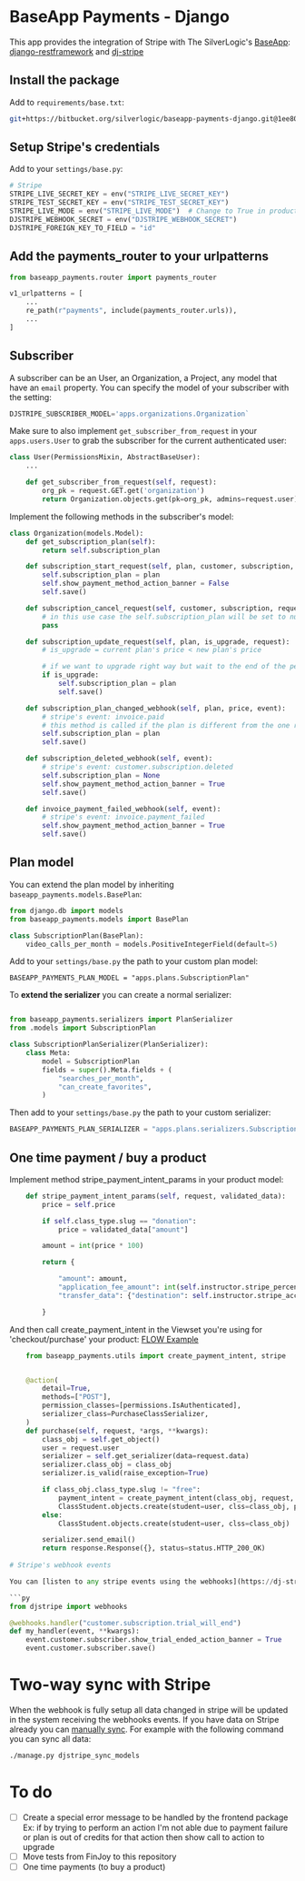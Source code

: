 # BaseApp Payments - Django

This app provides the integration of Stripe with The SilverLogic's [BaseApp](https://bitbucket.org/silverlogic/baseapp-django-v2): [django-restframework](https://www.django-rest-framework.org/) and [dj-stripe](https://dj-stripe.readthedocs.io/en/master/)

## Install the package

Add to `requirements/base.txt`:

```bash
git+https://bitbucket.org/silverlogic/baseapp-payments-django.git@1ee806c415eff38d136efafa8788540d8a7eca6d
```

## Setup Stripe's credentials

Add to your `settings/base.py`:

```py
# Stripe
STRIPE_LIVE_SECRET_KEY = env("STRIPE_LIVE_SECRET_KEY")
STRIPE_TEST_SECRET_KEY = env("STRIPE_TEST_SECRET_KEY")
STRIPE_LIVE_MODE = env("STRIPE_LIVE_MODE")  # Change to True in production
DJSTRIPE_WEBHOOK_SECRET = env("DJSTRIPE_WEBHOOK_SECRET")
DJSTRIPE_FOREIGN_KEY_TO_FIELD = "id"
```

## Add the payments_router to your urlpatterns

```py
from baseapp_payments.router import payments_router

v1_urlpatterns = [
    ...
    re_path(r"payments", include(payments_router.urls)),
    ...
]
```

## Subscriber

A subscriber can be an User, an Organization, a Project, any model that have an `email` property. You can specify the model of your subscriber with the setting:

```py
DJSTRIPE_SUBSCRIBER_MODEL='apps.organizations.Organization`
```

Make sure to also implement `get_subscriber_from_request` in your `apps.users.User` to grab the subscriber for the current authenticated user:

```py
class User(PermissionsMixin, AbstractBaseUser):
    ...

    def get_subscriber_from_request(self, request):
        org_pk = request.GET.get('organization')
        return Organization.objects.get(pk=org_pk, admins=request.user)
```

Implement the following methods in the subscriber's model:

```py
class Organization(models.Model):
    def get_subscription_plan(self):
        return self.subscription_plan

    def subscription_start_request(self, plan, customer, subscription, request):
        self.subscription_plan = plan
        self.show_payment_method_action_banner = False
        self.save()

    def subscription_cancel_request(self, customer, subscription, request):
        # in this use case the self.subscription_plan will be set to null when we receive the event from stripe instead
        pass

    def subscription_update_request(self, plan, is_upgrade, request):
        # is_upgrade = current plan's price < new plan's price

        # if we want to upgrade right way but wait to the end of the period to change plans when it is a downgrade:
        if is_upgrade:
            self.subscription_plan = plan
            self.save()

    def subscription_plan_changed_webhook(self, plan, price, event):
        # stripe's event: invoice.paid
        # this method is called if the plan is different from the one returned by self.get_subscription_plan()
        self.subscription_plan = plan
        self.save()

    def subscription_deleted_webhook(self, event):
        # stripe's event: customer.subscription.deleted
        self.subscription_plan = None
        self.show_payment_method_action_banner = True
        self.save()

    def invoice_payment_failed_webhook(self, event):
        # stripe's event: invoice.payment_failed
        self.show_payment_method_action_banner = True
        self.save()
```

## Plan model

You can extend the plan model by inheriting `baseapp_payments.models.BasePlan`:

```py
from django.db import models
from baseapp_payments.models import BasePlan

class SubscriptionPlan(BasePlan):
    video_calls_per_month = models.PositiveIntegerField(default=5)
```

Add to your `settings/base.py` the path to your custom plan model:

```
BASEAPP_PAYMENTS_PLAN_MODEL = "apps.plans.SubscriptionPlan"
```

To **extend the serializer** you can create a normal serializer:

```py

from baseapp_payments.serializers import PlanSerializer
from .models import SubscriptionPlan

class SubscriptionPlanSerializer(PlanSerializer):
    class Meta:
        model = SubscriptionPlan
        fields = super().Meta.fields + (
            "searches_per_month",
            "can_create_favorites",
        )

```

Then add to your `settings/base.py` the path to your custom serializer:

```py
BASEAPP_PAYMENTS_PLAN_SERIALIZER = "apps.plans.serializers.SubscriptionPlanSerializer"
```

## One time payment / buy a product


Implement method stripe_payment_intent_params in your product model:

```py
    def stripe_payment_intent_params(self, request, validated_data):
        price = self.price

        if self.class_type.slug == "donation":
            price = validated_data["amount"]

        amount = int(price * 100)

        return {

            "amount": amount,
            "application_fee_amount": int(self.instructor.stripe_percentage_fee / 100.00 * amount),
            "transfer_data": {"destination": self.instructor.stripe_account_id,},

        }
```

And then call create_payment_intent in the Viewset you're using for 'checkout/purchase' your product:
    [FLOW Example](https://bitbucket.org/silverlogic/flow-backend-django/src/64dbb17acfd05333fb6177c6b2e42c2332d89571/apps/api/v1/classes/views.py?at=master#views.py-178)
```py
    from baseapp_payments.utils import create_payment_intent, stripe


    @action(
        detail=True,
        methods=["POST"],
        permission_classes=[permissions.IsAuthenticated],
        serializer_class=PurchaseClassSerializer,
    )
    def purchase(self, request, *args, **kwargs):
        class_obj = self.get_object()
        user = request.user
        serializer = self.get_serializer(data=request.data)
        serializer.class_obj = class_obj
        serializer.is_valid(raise_exception=True)

        if class_obj.class_type.slug != "free":
            payment_intent = create_payment_intent(class_obj, request, serializer.validated_data)
            ClassStudent.objects.create(student=user, clss=class_obj, payment_intent=payment_intent)
        else:
            ClassStudent.objects.create(student=user, clss=class_obj)

        serializer.send_email()
        return response.Response({}, status=status.HTTP_200_OK)
   
# Stripe's webhook events

You can [listen to any stripe events using the webhooks](https://dj-stripe.readthedocs.io/en/master/usage/webhooks/) 

```py
from djstripe import webhooks

@webhooks.handler("customer.subscription.trial_will_end")
def my_handler(event, **kwargs):
    event.customer.subscriber.show_trial_ended_action_banner = True
    event.customer.subscriber.save()
```

# Two-way sync with Stripe

When the webhook is fully setup all data changed in stripe will be updated in the system receiving the webhooks events. If you have data on Stripe already you can [manually sync](https://dj-stripe.readthedocs.io/en/master/usage/manually_syncing_with_stripe/). For example with the following command you can sync all data:

```bash
./manage.py djstripe_sync_models
```


# To do

 - [ ] Create a special error message to be handled by the frontend package
   Ex: if by trying to perform an action I'm not able due to payment failure or plan is out of credits for that action then show call to action to upgrade
 - [ ] Move tests from FinJoy to this repository
 - [ ] One time payments (to buy a product)
